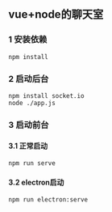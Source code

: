 ## vue+node的聊天室
### 1 安装依赖
```node
npm install
```
### 2 启动后台
```
npm install socket.io
node ./app.js
```
### 3 启动前台
#### 3.1 正常启动
```
npm run serve
```
#### 3.2 electron启动
```
npm run electron:serve
```


